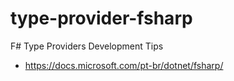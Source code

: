 # type-provider-fsharp
F# Type Providers Development Tips

+ https://docs.microsoft.com/pt-br/dotnet/fsharp/
